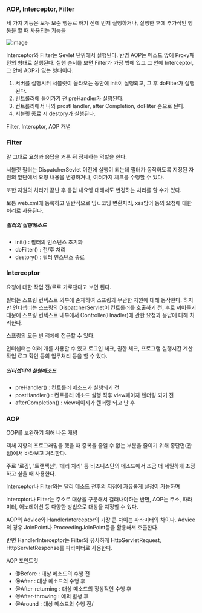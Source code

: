 ### AOP, Interceptor, Filter
세 가지 기능은 모두 모순 행동르 하기 전에 먼저 실행하거나, 실행한 후에 추가적인 행동을 할 때 사용되는 기능들

![image](https://user-images.githubusercontent.com/118147296/221835865-76849af1-a40d-4007-8b92-82f6b32e81be.png)

Interceptor와 Filter는 Sevlet 단위에서 실행된다. 반명 AOP는 메소드 앞에 Proxy패턴의 형태로 실행된다. 실행 순서를 보면 Filter가 가장 밖에 있고 그 안에 Interceptor, 그 안에 AOP가 있는 형태이다.

1. 서버를 실행시켜 서블릿이 올라오는 동안에 init이 실행되고, 그 후 doFilter가 실행된다.
2. 컨트롤러에 들어가기 전 preHandler가 실행된다.
3. 컨트롤러에서 나와 prostHandler, after Completion, doFliter 순으로 된다.
4. 서블릿 종료 시 destory가 실행된다.

Filter, Intercptor, AOP 개념
### Filter
말 그대로 요청과 응답을 거른 뒤 정제하는 역할을 한다.

서블릿 필터는 DispatcherSevlet 이전에 실행이 되는데 필터가 동작하도록 지정된 자원의 앞단에서 요청 내용을 변경하거나, 여러가지 체크를 수행할 수 있다.

또한 자원의 처리가 끝난 후 응답 내요엥 대해서도 변경하는 처리를 할 수가 있다.

보통 web.xml에 등록하고 일반적으로 잉ㄴ코딩 변환처리, xss방어 등의 요청에 대한 처리로 사용된다.

##### 필터의 실행메소드
- init() : 필터의 인스턴스 초기화
- doFilter() : 전/후 처리
- destory() : 필터 인스턴스 종료



### Interceptor
요청에 대한 작업 전/로로 가로챈다고 보면 된다.

필터는 스프링 컨텍스트 외부에 존재하여 스프링과 무관한 자원에 대해 동작한다. 하지만 인터셉터는 스프링의 DispatcherServlet이 컨트롤러를 호출하기 전, 후로 끼어들기 떄문에 스프링 컨텍스트 내부에서 Controller(Hnadler)에 관한 요청과 응답에 대해 처리한다.

스프링의 모든 빈 객체에 접근할 수 있다.

인터셉터는 여러 개를 사용할 수 있고 로그인 체크, 권한 체크, 프로그램 실행시간 계산작업 로그 확인 등의 업무처리 등을 할 수 있다.

##### 인터셉터의 실행메소드
- preHandler() : 컨트롤러 메소드가 실행되기 전
- postHandler() : 컨트롤러 메소드 실행 직후 view페이지 렌더링 되기 전
- afterCompletion() : view페이지가 렌더링 되고 난 후



### AOP
OOP를 보완하기 위해 나온 개념

객체 지향의 프로그래밍을 했을 때 중복을 줄일 수 없는 부분을 줄이기 위해 종단면(관점)에서 바라보고 처리한다.

주로 '로깅', '트랜잭션', '에러 처리' 등 비즈니스단의 메소드에서 조금 더 세밀하게 조정하고 싶을 때 사용한다.

Interceptor나 Filter와는 달리 메소드 전후의 지점에 자유롭게 설정이 가능하며

Intercptor나 Filter는 주소로 대상을 구분해서 걸러내야하는 반면, AOP는 주소, 파라미터, 어노테이션 등 다양한 방법으로 대상을 지정할 수 있다.

AOP의 Advice와 HandlerInterceptor의 가장 큰 차이는 파라미터의 차이다. Advice의 경우 JoinPoint나 ProceedingJoinPoint등을 활용해서 호출한다.

반면 HandlerInterceptor는 Filter와 유사하게 HttpServletRequest, HttpServletResponse를 파라미터로 사용한다.

AOP 포인트컷
- @Before : 대상 메소드의 수행 전
- @After : 대상 메소드의 수행 후
- @After-returning : 대상 메소드의 정상적인 수행 후
- @After-throwing : 예외 발생 후
- @Around : 대상 메소드의 수행 전/
